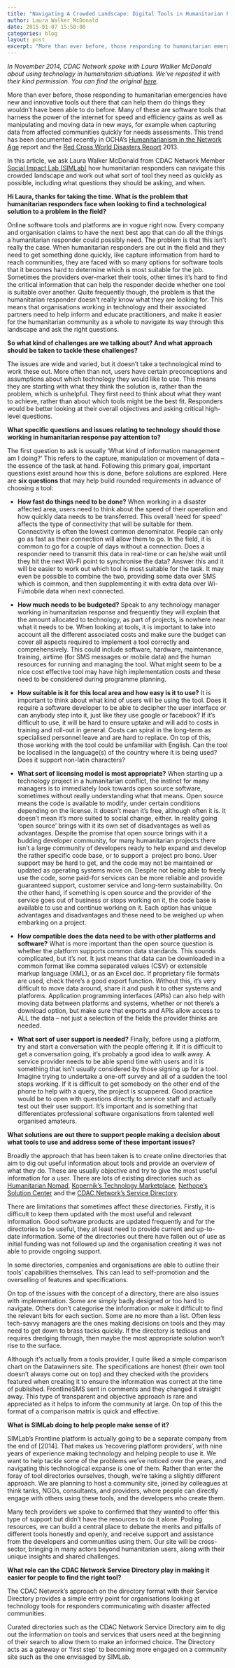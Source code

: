 ```yaml
---
title: "Navigating A Crowded Landscape: Digital Tools in Humanitarian Response"
author: Laura Walker McDonald
date: 2015-01-07 15:50:00
categories: blog
layout: post
excerpt: "More than ever before, those responding to humanitarian emergencies have new and innovative tools out there that can help them do things they wouldn’t have been able to do before. Many of these are software tools that harness the power of the internet for speed and efficiency gains as well as manipulating and moving data in new ways, for example when capturing data from affected communities quickly for needs assessments. This trend has been documented recently in OCHA’s [Humanitarianism in the Network Age](http://cdacnetwork.org/tools-and-resources/i/20140610200806-jgmnb) report and the [Red Cross World Disasters Report](http://cdacnetwork.org/tools-and-resources/i/20140711115559-vdtrz) 2013."
---
```


_In November 2014, CDAC Network spoke with Laura Walker McDonald about using technology in humanitarian situations. We've reposted it with their kind permission. You can find the original [here](http://www.cdacnetwork.org/i/20141118121212-60cud/)._

More than ever before, those responding to humanitarian emergencies have new and innovative tools out there that can help them do things they wouldn’t have been able to do before. Many of these are software tools that harness the power of the internet for speed and efficiency gains as well as manipulating and moving data in new ways, for example when capturing data from affected communities quickly for needs assessments. This trend has been documented recently in OCHA’s [Humanitarianism in the Network Age](http://cdacnetwork.org/tools-and-resources/i/20140610200806-jgmnb) report and the [Red Cross World Disasters Report](http://cdacnetwork.org/tools-and-resources/i/20140711115559-vdtrz) 2013.

In this article, we ask Laura Walker McDonald from CDAC Network Member [Social Impact Lab (SIMLab)](http://www.simlab.org/) how humanitarian responders can navigate this crowded landscape and work out what sort of tool they need as quickly as possible, including what questions they should be asking, and when.

**Hi Laura, thanks for taking the time. What is the problem that humanitarian responders face when looking to find a technological solution to a problem in the field?**

Online software tools and platforms are in vogue right now. Every company and organisation claims to have the next best app that can do all the things a humanitarian responder could possibly need. The problem is that this isn’t really the case. When humanitarian responders are out in the field and they need to get something done quickly, like capture information from hard to reach communities, they are faced with so many options for software tools that it becomes hard to determine which is most suitable for the job. Sometimes the providers over-market their tools, other times it’s hard to find the critical information that can help the responder decide whether one tool is suitable over another. Quite frequently though, the problem is that the humanitarian responder doesn’t really know what they are looking for. This means that organisations working in technology and their associated partners need to help inform and educate practitioners, and make it easier for the humanitarian community as a whole to navigate its way through this landscape and ask the right questions.

**So what kind of challenges are we talking about? And what approach should be taken to tackle these challenges?**

The issues are wide and varied, but it doesn’t take a technological mind to work these out. More often than not, users have certain preconceptions and assumptions about which technology they would like to use. This means they are starting with what they think the solution is, rather than the problem, which is unhelpful. They first need to think about what they want to achieve, rather than about which tools might be the best fit. Responders would be better looking at their overall objectives and asking critical high-level questions.

**What specific questions and issues relating to technology should those working in humanitarian response pay attention to?**

The first question to ask is usually ‘What kind of information management am I doing?’ This refers to the capture, manipulation or movement of data – the essence of the task at hand. Following this primary goal, important questions exist around how this is done, before solutions are explored. Here are **six questions** that may help build rounded requirements in advance of choosing a tool:

- **How fast do things need to be done?** When working in a disaster affected area, users need to think about the speed of their operation and how quickly data needs to be transferred. This overall ‘need for speed’ affects the type of connectivity that will be suitable for them. Connectivity is often the lowest common denominator. People can only go as fast as their connection will allow them to go. In the field, it is common to go for a couple of days without a connection. Does a responder need to transmit this data in real-time or can he/she wait until they hit the next Wi-Fi point to synchronise the data? Answer this and it will be easier to work out which tool is most suitable for the task. It may even be possible to combine the two, providing some data over SMS which is common, and then supplementing it with extra data over Wi-Fi/mobile data when next connected.

- **How much needs to be budgeted?** Speak to any technology manager working in humanitarian response and frequently they will explain that the amount allocated to technology, as part of projects, is nowhere near what it needs to be. When looking at tools, it is important to take into account all the different associated costs and make sure the budget can cover all aspects required to implement a tool correctly and comprehensively. This could include software, hardware, maintenance, training, airtime (for SMS messages or mobile data) and the human resources for running and managing the tool. What might seem to be a nice cost effective tool may have high implementation costs and these need to be considered during programme planning.
    
- **How suitable is it for this local area and how easy is it to use?** It is important to think about what kind of users will be using the tool. Does it require a software developer to be able to decipher the user interface or can anybody step into it, just like they use google or facebook? If it’s difficult to use, it will be hard to ensure uptake and will add to costs in training and roll-out in general. Costs can spiral in the long-term as specialised personnel leave and are hard to replace. On top of this, those working with the tool could be unfamiliar with English. Can the tool be localised in the language(s) of the country where it is being used? Does it support non-latin characters?

- **What sort of licensing model is most appropriate?** When starting up a technology project in a humanitarian conflict, the instinct for many managers is to immediately look towards open source software, sometimes without really understanding what that means. Open source means the code is available to modify, under certain conditions depending on the license. It doesn’t mean it’s free, although often it is. It doesn’t mean it’s more suited to social change, either. In reality going ‘open source’ brings with it its own set of disadvantages as well as advantages. Despite the promise that open source brings with it a budding developer community, for many humanitarian projects there isn’t a large community of developers ready to help expand and develop the rather specific code base, or to support a&nbsp; project pro bono. User support may be hard to get, and the code may not be maintained or updated as operating systems move on. Despite not being able to freely use the code, some paid-for services can be more reliable and provide guaranteed support, customer service and long-term sustainability. On the other hand, if something is open source and the provider of the service goes out of business or stops working on it, the code base is available to use and continue working on it. Each option has unique advantages and disadvantages and these need to be weighed up when embarking on a project.
    
- **How compatible does the data need to be with other platforms and software?** What is more important than the open source question is whether the platform supports common data standards. This sounds complicated, but it’s not. It just means that data can be downloaded in a common format like comma separated values (CSV) or extensible markup language (XML), or as an Excel doc. If proprietary file formats are used, check there’s a good export function. Without this, it’s very difficult to move data around, share it and push it to other systems and platforms. Application programming interfaces (APIs) can also help with moving data between platforms and systems, whether or not there’s a download option, but make sure that exports and APIs allow access to ALL the data – not just a selection of the fields the provider thinks are needed.

- **What sort of user support is needed?** Finally, before using a platform, try and start a conversation with the people offering it. If it is difficult to get a conversation going, it’s probably a good idea to walk away. A service provider needs to be able spend time with users and it is something that isn’t usually considered by those signing up for a tool. Imagine trying to undertake a one-off survey and all of a sudden the tool stops working. If it is difficult to get somebody on the other end of the phone to help with a query, the project is scuppered. Good practice would be to open with questions directly to service staff and actually test out their user support. It’s important and is something that differentiates professional software organisations from talented well organised amateurs.

**What solutions are out there to support people making a decision about what tools to use and address some of these important issues?**

Broadly the approach that has been taken is to create online directories that aim to dig out useful information about tools and provide an overview of what they do. These are usually objective and try to give the most useful information for a user. There are lots of existing directories such as [Humanitarian Nomad](http://humanitarian-nomad.org/online-selection-tool/), [Kopernik’s Technology Marketplace](http://kopernik.info/technologies), [Nethope’s Solution Center](http://solutionscenter.nethope.org/) and the [CDAC Network’s Service Directory](http://www.cdacnetwork.org/marketplace/service-directory/).

There are limitations that sometimes affect these directories. Firstly, it is difficult to keep them updated with the most useful and relevant information. Good software products are updated frequently and for the directories to be useful, they at least need to provide current and up-to-date information. Some of the directories out there have fallen out of use as initial funding was not followed up and the organisation creating it was not able to provide ongoing support.

In some directories, companies and organisations are able to outline their tools’ capabilities themselves. This can lead to self-promotion and the overselling of features and specifications.

On top of the issues with the concept of a directory, there are also issues with implementation. Some are simply badly designed or too hard to navigate. Others don’t categorise the information or make it difficult to find the relevant bits for each section. Some are no more than a list. Often less tech-savvy managers are the ones making decisions on tools and they may need to get down to brass tacks quickly. If the directory is tedious and requires dredging through, then maybe the most appropriate solution won’t rise to the surface.

Although it’s actually from a tools provider, I quite liked a simple comparison chart on the Datawinners site. The specifications are honest (their own tool doesn’t always come out on top) and they checked with the providers featured when creating it to ensure the information was correct at the time of published. FrontlineSMS sent in comments and they changed it straight away. This type of transparent and objective approach is rare and appreciated as it helps to inform the community at large. On top of this the format of a comparison matrix is quick and effective.

**What is SIMLab doing to help people make sense of it?**

SIMLab’s Frontline platform is actually going to be a separate company from the end of [2014]. That makes us ‘recovering platform providers’, with nine years of experience making technology and helping people to use it. We want to help tackle some of the problems we’ve noticed over the years, and navigating this technological expanse is one of them. Rather than enter the foray of tool directories ourselves, though, we’re taking a slightly different approach. We are planning to host a community site, joined by colleagues at think tanks, NGOs, consultants, and providers, where people can directly engage with others using these tools, and the developers who create them.

Many tech providers we spoke to confirmed that they wanted to offer this type of support but didn’t have the resources to do it alone. Pooling resources, we can build a central place to debate the merits and pitfalls of different tools honestly and openly, and receive support and assistance from the developers and communities using them. Our site will be cross-sector, bringing in many actors beyond humanitarian users, along with their unique insights and shared challenges.

**What role can the CDAC Network Service Directory play in making it easier for people to find the right tool?**

The CDAC Network’s approach on the directory format with their Service Directory provides a simple entry point for organisations looking at technology tools for responders communicating with disaster affected communities.

Curated directories such as the CDAC Network Service Directory aim to dig out the information on tools and services that users need at the beginning of their search to allow them to make an informed choice. The Directory acts as a gateway or ‘first step’ to becoming more engaged on a community site such as the one envisaged by SIMLab.
